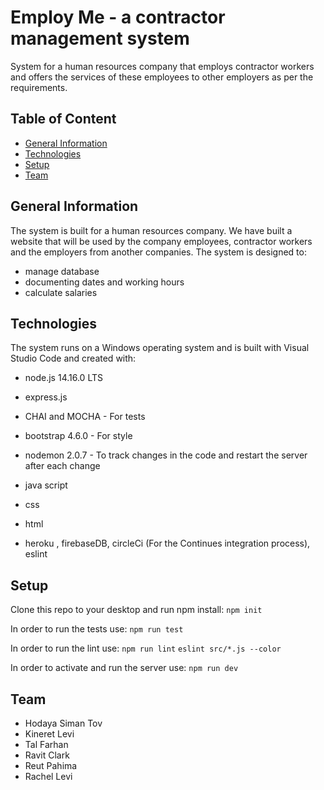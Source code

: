 
# Employ Me - a contractor management system
System for a human resources company that employs contractor workers and offers the services of
these employees to other employers as per the requirements.

## Table of Content
* [General Information](#general-information)
* [Technologies](#technologies)
* [Setup](#setup)
* [Team](#team)

## General Information 
The system is built for a human resources company.
We have built a website that will be used by the company employees, contractor workers and the employers from another companies.
The system is designed to:
* manage database
* documenting dates and working hours
* calculate salaries

## Technologies
The system runs on a Windows operating system and is built with Visual Studio Code and created with:
 * node.js 14.16.0 LTS
 * express.js
 * CHAI and MOCHA - For tests
 * bootstrap 4.6.0 - For style
 * nodemon 2.0.7 - To track changes in the code and restart the server after each change
 * java script
 * css
 * html

 * heroku , firebaseDB, circleCi (For the Continues integration process), eslint

## Setup
Clone this repo to your desktop and run npm install: 
 `npm init`

In order to run the tests use:
 `npm run test`

In order to run the lint use:
 `npm run lint`
 `eslint src/*.js --color`

In order to activate and run the server use:
 `npm run dev`


 ## Team
 * Hodaya Siman Tov
 * Kineret Levi
 * Tal Farhan
 * Ravit Clark
 * Reut Pahima
 * Rachel Levi
 






